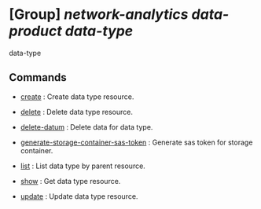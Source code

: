 # [Group] _network-analytics data-product data-type_

data-type

## Commands

- [create](/Commands/network-analytics/data-product/data-type/_create.md)
: Create data type resource.

- [delete](/Commands/network-analytics/data-product/data-type/_delete.md)
: Delete data type resource.

- [delete-datum](/Commands/network-analytics/data-product/data-type/_delete-datum.md)
: Delete data for data type.

- [generate-storage-container-sas-token](/Commands/network-analytics/data-product/data-type/_generate-storage-container-sas-token.md)
: Generate sas token for storage container.

- [list](/Commands/network-analytics/data-product/data-type/_list.md)
: List data type by parent resource.

- [show](/Commands/network-analytics/data-product/data-type/_show.md)
: Get data type resource.

- [update](/Commands/network-analytics/data-product/data-type/_update.md)
: Update data type resource.
